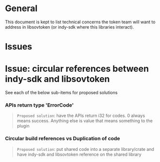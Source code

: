 # General

This document is kept to list technical concerns the token team will want to address in libsovtoken (or indy-sdk
where this libraries interact).

# Issues

# Issue: circular references between indy-sdk and libsovtoken
See each of the below sub-items for proposed solutions

### APIs return type 'ErrorCode'
> `Proposed solution`:  have the APIs return i32 for codes.  0 always means success.  Anything else is value that means
something to the plugin

### Circular build references vs Duplication of code
> `Proposed solution`:  put shared code into a separate library/crate and have indy-sdk and libsovtoken reference on the
shared library


